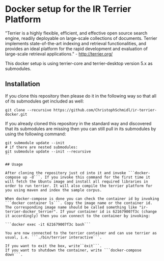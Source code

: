 # Docker setup for the IR Terrier Platform

"Terrier is a highly flexible, efficient, and effective open source search engine, readily deployable on large-scale collections of documents. Terrier implements state-of-the-art indexing and retrieval functionalities, and provides an ideal platform for the rapid development and evaluation of large-scale retrieval applications." - http://terrier.org/

This docker setup is using terrier-core and terrier-desktop version 5.x as submodules.

## Installation

If you clone this repository then please do it in the following way so that all of its submodules get included as well:

``` 
git clone --recursive https://github.com/ChristophSchmidl/ir-terrier-docker.git
```

If you already cloned this repository in the standard way and discovered that its submodules are missing then you can still pull in its submodules by using the following command:

``` 
git submodule update --init
# if there are nested submodules:
git submodule update --init --recursive
``

## Usage

After cloning the repository just cd into it and invoke ```docker-compose up -d```. If you invoke this command for the first time it will fetch the Ubuntu image and install all required libraries in order to run terrier. It will also compile the terrier platform for you using maven and index the sample corpus.

When docker-compose is done you can check the container id by invoking ```docker container ls```. Copy the image name or the container id. The corresponding image name should be called something like "ir-terrier-docker_terrier". If your container id is 621679007f3c (change it accordingly) then you can connect to the container by invoking:

```docker exec -it 621679007f3c bash```

You are now connected to the terrier container and can use terrier as usual, i.e. ```./bin/terrier interactive```.

If you want to exit the box, write``èxit```.
If you want to shutdown the container, write ```docker-compose down```.



